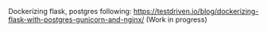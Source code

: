 Dockerizing flask, postgres following: https://testdriven.io/blog/dockerizing-flask-with-postgres-gunicorn-and-nginx/
(Work in progress)
